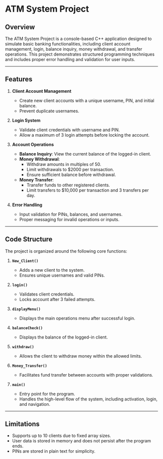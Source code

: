 # ATM System Project

## Overview
The ATM System Project is a console-based C++ application designed to simulate basic banking functionalities, including client account management, login, balance inquiry, money withdrawal, and transfer operations. This project demonstrates structured programming techniques and includes proper error handling and validation for user inputs.

---

## Features
1. **Client Account Management**
   - Create new client accounts with a unique username, PIN, and initial balance.
   - Prevent duplicate usernames.

2. **Login System**
   - Validate client credentials with username and PIN.
   - Allow a maximum of 3 login attempts before locking the account.

3. **Account Operations**
   - **Balance Inquiry**: View the current balance of the logged-in client.
   - **Money Withdrawal**:
     - Withdraw amounts in multiples of 50.
     - Limit withdrawals to $2000 per transaction.
     - Ensure sufficient balance before withdrawal.
   - **Money Transfer**:
     - Transfer funds to other registered clients.
     - Limit transfers to $10,000 per transaction and 3 transfers per day.

4. **Error Handling**
   - Input validation for PINs, balances, and usernames.
   - Proper messaging for invalid operations or inputs.

---

## Code Structure
The project is organized around the following core functions:

1. **`New_Client()`**
   - Adds a new client to the system.
   - Ensures unique usernames and valid PINs.

2. **`login()`**
   - Validates client credentials.
   - Locks account after 3 failed attempts.

3. **`displayMenu()`**
   - Displays the main operations menu after successful login.

4. **`balanceCheck()`**
   - Displays the balance of the logged-in client.

5. **`withdraw()`**
   - Allows the client to withdraw money within the allowed limits.

6. **`Money_Transfer()`**
   - Facilitates fund transfer between accounts with proper validations.

7. **`main()`**
   - Entry point for the program.
   - Handles the high-level flow of the system, including activation, login, and navigation.

---

## Limitations
- Supports up to 10 clients due to fixed array sizes.
- User data is stored in memory and does not persist after the program ends.
- PINs are stored in plain text for simplicity.

